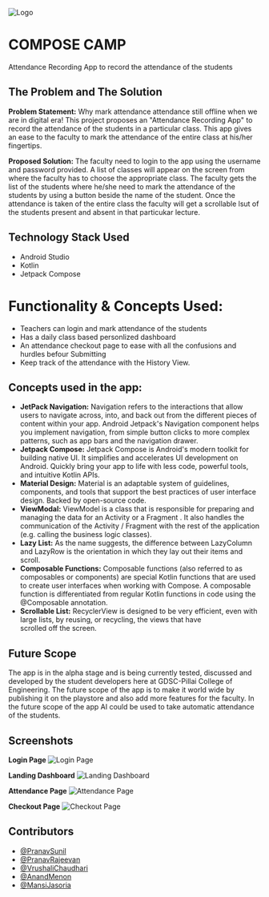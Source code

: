 
![Logo](https://res.cloudinary.com/startup-grind/image/upload/dpr_2.0,fl_sanitize/v1/gcs/platform-data-dsc/contentbuilder/logo_dark_horizontal_097s7oa.svg)

# COMPOSE CAMP

Attendance Recording App to record the attendance of the students

## The Problem and The Solution

**Problem Statement:**
Why mark attendance attendance still offline when we are in digital era!
This project proposes an "Attendance Recording App" to record the attendance of the students in a particular class.
This app gives an ease to the faculty to mark the attendance of the entire class at his/her fingertips.


**Proposed Solution:**
The faculty need to login to the app using the username and password provided.
A list of classes will appear on the screen from where the faculty has to choose the appropriate class.
The faculty gets the list of the students where he/she need to mark the attendance of the students by using a button beside the name of the student.
Once the attendance is taken of the entire class the faculty will get a scrollable lsut of the students present and absent in that particukar lecture.

## Technology Stack Used
- Android Studio
- Kotlin
- Jetpack Compose

# Functionality & Concepts Used:

- Teachers can login and mark attendance of the students
- Has a daily class based personlized dashboard
- An attendance checkout page to ease with all the confusions and hurdles befour Submitting
- Keep track of the attendance with the History View.


## Concepts used in the app:

- **JetPack Navigation:**
  Navigation refers to the interactions that allow users to navigate across, into, and back out from the different pieces of content within your app. Android Jetpack's Navigation component helps you implement navigation, from simple button clicks to more complex patterns, such as app bars and the navigation drawer.
- **Jetpack Compose:**
  Jetpack Compose is Android's modern toolkit for building native UI. It simplifies and accelerates UI development on Android. Quickly bring your app to life with less code, powerful tools, and intuitive Kotlin APIs.
- **Material Design:**
  Material is an adaptable system of guidelines, components, and tools that support the best practices of user interface design. Backed by open-source code.
- **ViewModal:**
  ViewModel is a class that is responsible for preparing and managing the data for an Activity or a Fragment . It also handles the communication of the Activity / Fragment with the rest of the application (e.g. calling the business logic classes).
- **Lazy List:**
  As the name suggests, the difference between LazyColumn and LazyRow is the orientation in which they lay out their items and scroll.
- **Composable Functions:**
  Composable functions (also referred to as composables or components) are special Kotlin functions that are used to create user interfaces when working with Compose. A composable function is differentiated from regular Kotlin functions in code using the @Composable annotation.
- **Scrollable List:**
  RecyclerView is designed to be very efficient, even with large lists, by reusing, or recycling, the views that have scrolled off the screen.
  
## Future Scope
The app is in the alpha stage and is being currently tested, discussed and developed by the student developers here at GDSC-Pillai College of Engineering.
The future scope of the app is to make it world wide by publishing it on the playstore and also add more features for the faculty.
In the future scope of the app AI could be used to take automatic attendance of the students.


## Screenshots
**Login Page**
![Login Page](https://lh3.googleusercontent.com/fife/AAbDypCMaUUiiNPAArIKIq9UjdeATgrzdVLkPRPeGyTaXS3PwerdlJlpyIicbOBNRWfuzgASbMTzpk4_AE4d87SjBQgLHiAyLeF47KaJ74sEoVgalHCEQfCaUkKOm2ssAAaTJBAG1Cty-iYocPJ2YwHtbd7oMzSO-hbwAQRUlxY9Qe3JQ0B8ngIDRoFX3XEfynyWtUMzVJrCU3UfmI6sjBR1MgC6FeIcCMMV9CqGle3439T4_uZJiFg77-77LxDY29_-BrD9b7-EL-MJ_I1csGtVfXr32eG5UJQ_WB0caqMB1F4kd0whFPL2u0gkAghUKtuRA6LsM7ls1n9xp9o542OGYfNWozCd73leobvneCc-S5W2m3LH3jAbvqePH7oKdmh0eXfABwT4L_Jz0aJuVbTce3F7O-K_EKsfziLIxJkSMLAVsEE33c4GzLjxYUAOcryxaSgoZ5YpFKkK-9HQubzsiQKsVbStCHczvJ5urDAN5SKYDFMa1EFSTKYQqy95Css5-ov8riKQiUoXx7vOIFeK0MukvFDtT8db-tF3gCZcogbxK4T9kXdU7Xqp7pCHM_-FCw6XZIhWrFtAW9pR-1gWfsJiwUhQZXl75b6rAMOJn97xKbI6iF341RSEm-T7YmnByaoRwIJnDceTxZhdyIkwX1YBU4G5wliifxQZzlcJRJ_wdFNUmarGtmLydhGleWYFhZH-vaJOWtCx7XnT1B45SyxbeQ6VLcD2Z-T26ne7qdVcbz4DKku_CohTR0yk3BexcUbOfUJ1kAg78ctlkZXBgLhI2eRTzKRi0GWe8y5s_iio7wRYlxu5NlEcMRdIZPsplwSx5Xn-_f0Jt7TWx3zl6GzKZi-VLdU3-BYOmVyWeHt4SBPBXXU9qRaAVJRZPjtuI4Mt1V8lXw6VK65HRjkP334qbsWhj9J3Tm7JEDoPOq84LXDLm0NayokrWQ0nM0Ttwm9YPprNt90B6_2I94dwiCC0KtGKEZbwT7BxpzyCP3NAGxjwII6FBXZjH0Tf-GUmpowaQFZe-s5eWwtPmjdlTgDqh_3hrYoXywIuscnwATLJ_erLFiaE_iLbdvN2-1hGaMYB5ZCmr8LUtmPtfxlIAQ2LCl834B78dj_PDtCMKDneTc-B7_eHO_iWNnti5hMikImaQxKgf64jjFv0qYccqBwIvB5xSDEz8nC0N2VcGZrWbbMDQkZ-VhL-oCBbtDVKGJ8Eaga0QuHncxOftFdehU8r-BgJaxXZY50j9RRMvp2vfk1p1ALv_xuPM593865RSLVPX-GZcKGL2NPxEi9-TKRORSf6ivoDz-QYXgz1YcPacIesbahIbwm7Y7xct6-WkvNzm90v0dKu5R1Y4Wa07fv36cPFZyuEf4pI-FZZRrEb02DA4vG5ZM06Eu478TtxjVYsJ_RYIf5iAI5R082siNhXxubo_U5crXwRS2mg80FwFrD-PA8qyMboPO_6UdU_HJVK9_TL-JC8DDo=w1920-h929)

**Landing Dashboard**
![Landing Dashboard](https://lh3.googleusercontent.com/fife/AAbDypB07wad4YF83F1JzSHN3nL36XCdIGh97zqW_JQ5kEH4H_jJ4eo1_0lG4j8XlaEGCT7r_9pw32dHPBVmLbyq0kX8biS_rBrNSd46x1bqssbWmBHWLscswg-IQRr5NMPHUcXl1DVFti4VgW7ww3NiTRS5JYBqT8za_nsWZaNC2-le-k9f93lkVtfgxf0aBbleLc4_uqEFpWDPz2frq0CyIwkgdKWNz11TC3oQkpVWSG8BuLXJhuTwU7KUQYxkzC13vrmg_p87HcMIYuiXrJMxzBCx5CWuVRPEuctOMIF6BGrbfvaugLpxq-QGP-_EBvE45R2xjYsq4hpXmBh_7hsFaR1IlrdbJx-uuzr1KWkxqIC0CtzCOwkMwTKBWv9E2ffI_qtloz4Lu9gfgxlmzJOVwQGfZQJBasZ6a50vhi6PH-cCMCpjhLcw55YgkVyhVGIusgpAl3R_4IQyOD8Wqx6kdbtmfOufIha9Z0eUzb637V8pUESWg92wT6leM43wxp0mdUp4vAsPEgtiWbnb6ok3o72X5s4J5dRbNmogX19Kq3Is-lTY1hpcS9asr9hSlUmR6B1spvZ3UDKX2U6lBmCwiV8p-p0xvoCXdIgRHHofpLWBQUtP_YffNDNP3FWknOcAkxGqU9Z9V8rwZjyRvsERzNcQqnWPzi0pwK7XH8J7h6aVCguh7SInx0A9uo7yB4ZYTIxq9lQFccHQfb5Pyp05485B-ZEjvfgnvhLaGA258MuLHkgsPxiT_TymViWv3X68tXDku_npib8Rk_R8TgtUW1O1sB9_87SngZUfgUHuKiLVnLXohzy8piixJi8-hBU4tK3KSRITGNIWWjrvsezED4bkPrcZx7kFPdRJmtgGbFBmzD55XLqYr61_BHvfNR7EnPUH_nnVc6blkfbigIXuytItQWG-i_RbUfhXJlTUrEgTWe-rZrU_r0W95er4A0wAckjluYY2gOG0B1IYpFRkA6ZXNNdyqWyAsU9NmulFiummbeGzSc52Mo0xf0SUu8OzyCJ8ux8GaEFdbA9GdjBF1TO1PqAMEJdtcHXlQ4_Spki6M0Lup2rYsam_O0Cnw4-PsZiJcaIHDxJ_PK-ersEO1OTfsusbJiKEMnzYofCIM_8UNljeFZwo3DsoV4uI_rOrpRprB2rZWcO4NRPVlUU16rfAebgDVTQY-62Nn0wilqsMBk7omXED8Vuu6CtNafwSzqL68FXOlnqv6HBZ1fGwk2Qf8rSUSNeRfsBhOS7fN9oJVNbLSoSJ6cB9qM5ATXCYEBScW53XR1jh7VJVJ9jWkMMPQWhhK0ckv7J2d3WrfHsep-aIImkIwEcaQv2lWmKz0LQOu-ZRnevrNcGzT5VI8XvKlXpCxEtSoqibvusthHvj0myW1EIHFLjcjk3SXBA07arOK4K49s1-tIisLXOlUl65Sg-TyOnQ3n3XT32WwcQFc31_r1gonvLUZ1IOTMZm9p-QlJ_fxx6wxSU=w1920-h929)

**Attendance Page**
![Attendance Page](https://lh3.googleusercontent.com/fife/AAbDypDiFIrRQkZSlcIfAD0zw_rHatOYmrAUAUuvT1dzFpFeXMv5Y24-Vdo18eulynqBaBgodene28GGVP-4up1URYS3lAMteaP0EQ71Vw4MNKaHgSi1hTBE9QZIdrgjgj7geo6FNXwCybjsxZVrjRDAizgo3GtQRx0fk3Dvp4-Y2PjVBf3x8xNrvctuBNa_lZfD_sHE7bYGfoIoat2AZh6gZ8qKkf1fmawb_gCkv2DzzcqQo4RdazQv99ZUqFW-UENgizNIqno1y2zyIbwvR3rinSvrqt6KUdDA4RYMQ4ChSXGORd0yBkGVWpNGOiIA1hIzo5EdTA1onD5B4sQWfaAT42eoAMhg83IeAASixlXwuHHAhN5DIdF44659NyXX1VHv_245F2Qok9uP7UWh1LqqJo3hu_TrN2w1reEfB5wBiJCVNxQVDT2AlAcDzMjj5-HqFJj7Hizy6gotQqHL-XlckCcOO8x9hpX9v9ItsC5W8bg4PBBJQRZVXdJQ_MpONgcti5sv-1w9CrnebayZmPsUIH2PCARRXSf989IkSqNrIzEwlV1RRQy8a-s6SCQECcw9RI6CO5I5tIviJV4qRuaVC4qma_jiINcl1QN6FLFeD3ynjH_FbyaU7ffN-3lMP00vjlLCgtoYqfJYeKHS31JPF_A-N72Jzgjxnz99bAlrM6YWsQ_y7vaI_CY7tGZCZAoW_TXMXIqt3bMYp4Q-jNV2F_fNBWeKw7YrsR1HVl6ktmjZqtL-Z4BaD-mKtL6NwYaiI_J7_hCOQHu9m8L7mmFgmpXXE9IFL_BwDKr1fvPHAj649rkoLPtqiOjk4xkxfCab9ZpdJGGXzA3CRduJSRmsDajPt-DiAXOocqz_YvtiNzBzqGj2Od_s9s5v_wsw1z5WuAWlmqX8Nn_Oy_sw5IpI9NINKIGoryeIW5khoWo0J8Jh2EVozokWpmOGypdt1hMFXWnGht_QyPYm2PG_dIqnD19nWN91D2_WQ-QwoKLxjpzQUFtrBhhmz8ED1-R6RVBVLDbJyNeTmaP3CPz73A86k5v7xNsrzbMVDPEjPSH-bZjV2HuDrWH6rLwRq66eCczW09YCQWt9cfDgXKu9Bb35I_kpBD0p0ajv8FqoaGcuw2CvxtYyL6kVMCBilDTdToWzP0W6NlTU5sC5UzrPxmvLoQDBafgDRwy0dTHTjGPQ_qvKv6UkD3C7hwJ45ZRXj27nwo6iIu7Epjm4YNcXgy6VBmfpsumSsmjcGAP8t6uG96mBA1Ig1HdVhPrzNbSKUH-ITcd0eql32kD--mWElEjU6yUG5Vmz0n0t2inp3mcRl3aXCTeuwp5WNzMgwzECpFCfYc20S0xulUO10BgUg-Fkr-LlhMfYmAnG2mK6U9rh0nsu9ojVuv5ZFFVexnRbXn_9VZDocxJmywJqYoJtvJ8DX2rpiyA_o4YQR0z7mZ-68XsVzVa0J8Rrnstelaj01p-_5nmc3wT5xC34DT0=w1416-h929)

**Checkout Page**
![Checkout Page](https://lh3.googleusercontent.com/fife/AAbDypA8UBMkARu-UaF9H-npZsGMDbcxnbkNbB1FKL7FC0vNqVgv0LY9njZBtK2TzP30-a-rfzU1Cy4NcCYfgFY7qQDkpEHU2eQ6OfZOvAMGPkBZAp1jHK3h9Wem9ZPuDYQyl_ok7VhlMmBvsF38tpMHazNHztUzSlqKKSkmeyUob8D-r911k6Wo1zlX1mSa_AdjqhH6HZ2LG5_jaVJweWECnHuPSgTCcfxtZXNApVizrfjqEfe_IgdAOTb9HojlQ8zuEXVwzlZ7aYDkmMmBI0fdrfaEJa0DaBN5OYoIBJxzIdBvd3boIEXKBd3wdOx6NECtbgbCLGUmLSMYWqSzsGExbE_4pbkabn6vJ-fadSFOgb2KFw9dver9Xs9SRD5nG7cUt1YaqFUxCEcpn4ec2QWNP74EB0InxEfOdgr1DHQA4gC8ekRx355puVgDuBlUwK2TmcKDrXKQo6HLGusn0w5I15OlRn8AQXiKV1WMPPqmrMy96NUm7stOTfKs0RjveG7gEZbuHjsGIsrcHT46wmXaj4uuSClhFkn-nNVPOvNBE8AZh_DP0sAZbM25JaAvcIcFQsY7uYoPX3L17o34zzB83TdAKA3E19aQ2JqpBz9P7YdN3wHmkhPj5f2YrQVt_fk65P1DBhmsLBhZwQarMbl2SygRLixPxi4WC-q-7Ec6TsZVUeD9QkMd5sHYGVotwXV837O8Pry5C8zVbKZmIc5_9V_mu7xvXjMcL8gJsohdY_1XkhtwJAFFBHI3J-9HKDT2zsNq2qbzdrfj6QYUCLL_XQt0pmUCTgJrNM1YyU9E8ve1A_99oHzyOlwVmQiGoejdrEgPPlsv11TOJFsrJ0UKuBdecm9qL3wyIYsNym9QFX5OsQlLP7LnNmpnfHABC1jxKsLPJGulzM_urjoNX9FggS6x8W_yT--86-JI9ychkhpRJarExi9SSIA8XpE3kHpy_XKAglDwnbWNpIcU7fti7W61d9YX0pmCIpYTPs64OcX4RSvWz_Qx0digpHVL7srNC6fXNTX5Jl_o3fQQ8bVHbrd_H5-_mnFeAXj2ksU6l_fnRXdLzUUmxHgI4uS37eiT5XJhcOJcMS9Sx75DAHyCrZP8GdhaXKqi2N5HIkahiDdW3OlP1KPLfIHW6B-gtJppO9GzBHbaR8dTpOXFvPEhEx9MAoxYMchhAhpVWxxmalbH8tppfkNhwktWWIjfDK8mXicieI9P0VJZ8eyiygOwaIIbA4LkCp80IcrWB8NgIIMRlh2R_yQwU3HklUfJ4m3N-3P_Il8ZSHmgraBL-cVh0bvYCUDJi0LkugxrhT0cpybu4yTDIJdC0pyP7QzPaMa-NHHCZLxC0mCMjErjwCg8X1f3frkoi4OSRZH9YemVVfmGhgrKpj6kF_ln8bSD26s7lXyLl6bRPVfSiIJDux6D4KkXCL1SLOZuvj_tmCHpInA4IVswpklWI_nW4b6rR8lphtktzHWZk5QZywU=w1416-h929)


## Contributors

- [@PranavSunil](https://github.com/PyPranav)
- [@PranavRajeevan](https://github.com/Tom-Mouse-p)
- [@VrushaliChaudhari](https://github.com/Vrushali-anil-Chaudhari)
- [@AnandMenon](https://github.com/anandsm08)
- [@MansiJasoria](https://github.com/mansijasoria)
